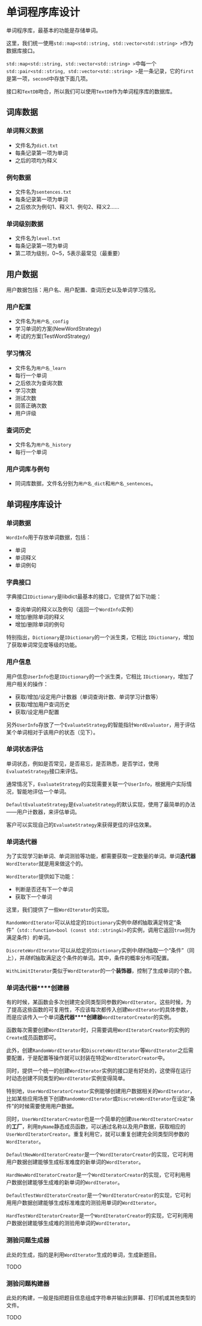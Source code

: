 # 单词程序库设计

单词程序库，最基本的功能是存储单词。

这里，我们统一使用`std::map<std::string, std::vector<std::string> >`作为数据库接口。

`std::map<std::string, std::vector<std::string> >`中每一个`std::pair<std::string, std::vector<std::string> >`是一条记录，它的`first`是第一项，`second`中存放下面几项。

接口和`TextDB`吻合，所以我们可以使用`TextDB`作为单词程序库的数据库。

## 词库数据

### 单词释义数据

- 文件名为`dict.txt`
- 每条记录第一项为单词
- 之后的项均为释义

### 例句数据

- 文件名为`sentences.txt`
- 每条记录第一项为单词
- 之后依次为例句1、释义1、例句2、释义2……

### 单词级别数据

- 文件名为`level.txt`
- 每条记录第一项为单词
- 第二项为级别，0~5，5表示最常见（最重要）

## 用户数据

用户数据包括：用户名、用户配置、查词历史以及单词学习情况。

### 用户配置

- 文件名为`用户名_config`
- 学习单词的方案(NewWordStrategy)
- 考试的方案(TestWordStrategy)

### 学习情况

- 文件名为`用户名_learn`
- 每行一个单词
- 之后依次为查询次数
- 学习次数
- 测试次数
- 回答正确次数
- 用户评级

### 查词历史

- 文件名为`用户名_history`
- 每行一个单词

### 用户词库与例句

- 同词库数据，文件名分别为`用户名_dict`和`用户名_sentences`。

## 单词程序库设计

### 单词数据

`WordInfo`用于存放单词数据，包括：

- 单词
- 单词释义
- 单词例句

### 字典接口

字典接口`IDictionary`是libdict最基本的接口，它提供了如下功能：

- 查询单词的释义以及例句（返回一个`WordInfo`实例）
- 增加/删除单词的释义
- 增加/删除单词的例句

特别指出，`Dictionary`是`IDictionary`的一个派生类，它相比
`IDictionary`，增加了获取单词常见度等级的功能。

### 用户信息

用户信息`UserInfo`也是`IDictionary`的一个派生类，它相比
`IDictionary`，增加了用户相关的操作：

- 获取/增加/设定用户计数器（单词查询计数、单词学习计数等）
- 获取/增加用户查词历史
- 获取/设定用户配置

另外`UserInfo`存放了一个`EvaluateStrategy`的智能指针`WordEvaluator`，用于评估某个单词相对于该用户的状态（见下）。

### 单词状态评估

单词状态，例如是否常见，是否易忘，是否熟悉，是否学过，使用`EvaluateStrategy`接口来评估。

通常情况下，`EvaluateStrategy`的实现需要关联一个`UserInfo`，根据用户实际情况，智能地评估一个单词。

`DefaultEvaluateStrategy`是`EvaluateStrategy`的默认实现，使用了最简单的办法——用户计数器，来评估单词。

客户可以实现自己的`EvaluateStrategy`来获得更佳的评估效果。

### 单词**迭代器**

为了实现学习新单词、单词测验等功能，都需要获取一定数量的单词。单词**迭代器**`WordIterator`就是用来做这个的。

`WordIterator`提供如下功能：

- 判断是否还有下一个单词
- 获取下一个单词

这里，我们提供了一些`WordIterator`的实现。

`RandomWordIterator`可以从给定的`IDictionary`实例中*随机*抽取满足特定“条件”（`std::function<bool (const std::string&)>`的实例，调用它返回`true`则为满足条件）的单词。

`DiscreteWordIterator`可以从给定的`IDictionary`实例中*随机*抽取一个“条件”（同上），并*随机*抽取满足这个条件的单词。其中，条件的概率分布可配置。

`WithLimitIterator`类似于`WordIterator`的一个**装饰器**，控制了生成单词的个数。

### 单词**迭代器****创建器**

有的时候，某函数会多次创建完全同类型同参数的`WordIterator`。这些时候，为了提高这些函数的可复用性，不应该每次都传入创建`WordIterator`的具体参数，而是应该传入一个单词**迭代器****创建器**`WordIteratorCreator`的实例。

函数每次需要创建`WordIterator`时，只需要调用`WordIteratorCreator`的实例的`Create`成员函数即可。

此外，创建`RandomWordIterator`和`DiscreteWordIterator`等`WordIterator`之后需要配置，于是配置等操作就可以封装在特定`WordIteratorCreator`中。

同时，提供一个统一的创建`WordIterator`实例的接口是有好处的，这使得在运行时动态创建不同类型的`WordIterator`实例变得简单。

特别地，`UserWordIteratorCreator`实例能够创建用户数据相关的`WordIterator`，比如某些应用场景下创建`RandomWordIterator`或`DiscreteWordIterator`在设定“条件”的时候需要使用用户数据。

同时，`UserWordIteratorCreator`也是一个简单的创建`UserWordIteratorCreator`的**工厂**，利用`ByName`静态成员函数，可以通过名称以及用户数据，获取相应的`UserWordIteratorCreator`。重复利用它，就可以重复创建完全同类型同参数的`WordIterator`。

`DefaultNewWordIteratorCreator`是一个`WordIteratorCreator`的实现，它可利用用户数据创建能够生成标准难度的新单词的`WordIterator`。

`HardNewWordIteratorCreator`是一个`WordIteratorCreator`的实现，它可利用用户数据创建能够生成难的新单词的`WordIterator`。

`DefaultTestWordIteratorCreator`是一个`WordIteratorCreator`的实现，它可利用用户数据创建能够生成标准难度的测验用单词的`WordIterator`。

`HardTestWordIteratorCreator`是一个`WordIteratorCreator`的实现，它可利用用户数据创建能够生成难的测验用单词的`WordIterator`。

### 测验问题生成器

此处的生成，指的是利用`WordIterator`生成的单词，生成新题目。

TODO

### 测验问题构建器

此处的构建，一般是指把题目信息组成字符串并输出到屏幕、打印机或其他类型的文件。

TODO